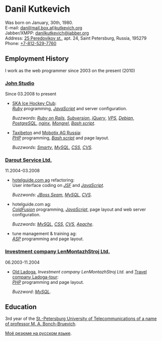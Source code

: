<!-- -*- coding: utf-8-unix; -*-
     Danil Kutkevich's CV
     Copyright (C) 2007, 2008, 2009, 2010 Danil Kutkevich
     <http://danil.kutkevich.org> -->

Danil Kutkevich
===============

Was born on January, 30th, 1980.  
E-mail: [danil(mail.box.at)kutkevich.org][email]  
Jabber/XMPP: [danilkutkevich@jabber.org](xmpp:danilkutkevich@jabber.org)  
Address: [25 Peredovikov st.][], apt. 24, Saint Petersburg, Russia, 195279  
Phone: [+7-812-529-7760](tel:+7-812-529-7760)

[25 Peredovikov st.]: http://maps.google.com/maps?f=q&hl=en&geocode=&q=25+Peredovikov+st.,+Saint+Petersburg,+Russia&sll=59.944404,30.46278&sspn=0.035508,0.084543&ie=UTF8&z=14&iwloc=cent&om=1
[email]: danil(mail.box.at)kutkevich.org

Employment History
------------------

I work as the web programmer since 2003 on the present (2010)

### [John Studio](http://john.ru)

Since 03.2008 to present

*   [SKA Ice Hockey Club](http://hc-ska.ru):  
    _[Ruby][]_ programming, _[JavaScript][]_ and server configuration.

    _Buzzwords_: _[Ruby on Rails][]_, _[Subversion][]_,
    _[jQuery][]_, _[VPS][]_, _[Debian][]_, _[PostgreSQL][]_,
    _[nginx][]_, _[Mongrel][]_, _[Bash script][]_.

*   [Taxibeton](http://taxibeton.ru)
    and [Mobotix AG Russia](http://mobotix-russia.ru):  
    _[PHP][]_ programming, _[Bash script][]_ and page layout.

    _Buzzwords_: _[Smarty][]_, _[MySQL][]_, _[CSS][]_, _[CVS][]_.

### [Darout Service Ltd.](http://darout.ru)

11.2004-03.2008

*   [hotelguide.com ag](http://hotelguide.com) refactoring:  
    User interface coding on _[JSF][]_ and _[JavaScript][]_.

    _Buzzwords_: _[JBoss Seam][]_, _[MySQL][]_, _[CVS][]_.

*   hotelguide.com ag:  
    _[ColdFusion][]_ programming, _[JavaScript][]_, page layout and web
    server configuration.

    _Buzzwords_: _[MySQL][]_, _[CSS][]_, _[CVS][]_, _[Apache][]_.

*   tune management & training ag:  
    _[ASP][]_ programming and page layout.

### [Investment company LenMontazhStroj Ltd.](http://lmsic.com)

06.2003-11.2004

*   [Old Ladoga](http://oldladoga.ru),
    _Investment company LenMontazhStroj Ltd._
    and [Travel company Ladoga-tour](http://ladoga-tour.ru):  
    _[PHP][]_ programming and page layout.

    _Buzzword_: _[MySQL][]_.

<!--
### The Russian Armed Forces 06.2001-05.2003. Private.

### Agat Ltd. 09.1999-05.2001. Manager.
-->

[ASP]: http://en.wikipedia.org/wiki/Active_Server_Pages "Active Server Pages"
[Apache]: http://en.wikipedia.org/wiki/Apache_HTTP_Server "Web server"
[Bash script]: http://en.wikipedia.org/wiki/Bash_script
[CSS]: http://en.wikipedia.org/wiki/Cascading_Style_Sheets "Cascading Style Sheets"
[CVS]: http://en.wikipedia.org/wiki/Concurrent_Versions_System "Concurrent versions system (revision control system)"
[ColdFusion]: http://en.wikipedia.org/wiki/ColdFusion
[Debian]: http://en.wikipedia.org/wiki/Debian "Debian GNU/Linux"
[JBoss Seam]: http://en.wikipedia.org/wiki/JBoss_Seam "Web application framework"
[JSF]: http://en.wikipedia.org/wiki/JavaServer_Faces "JavaServer Faces"
[JavaScript]: http://en.wikipedia.org/wiki/JavaScript
[Mongrel]: http://en.wikipedia.org/wiki/Mongrel_(web_server) "Web server"
[MySQL]: http://en.wikipedia.org/wiki/MySQL
[Oracle]: http://en.wikipedia.org/wiki/Oracle_Database
[PHP]: http://en.wikipedia.org/wiki/PHP
[PostgreSQL]: http://en.wikipedia.org/wiki/PostgreSQL
[Ruby on Rails]: http://en.wikipedia.org/wiki/Ruby_on_Rails "Rails or RoR (web application framework)"
[Ruby]: http://en.wikipedia.org/wiki/Ruby_(programming_language)
[Smarty]: http://en.wikipedia.org/wiki/Smarty "Web template system"
[Subversion]: http://en.wikipedia.org/wiki/Subversion_(software) "SVN (version control system)"
[VPS]: http://en.wikipedia.org/wiki/Virtual_private_server "Virtual private server (virtual dedicated server or VDS)"
[jQuery]: http://en.wikipedia.org/wiki/JQuery "JavaScript library"
[nginx]: http://en.wikipedia.org/wiki/Nginx "Web server"

Education
---------

3rd year of the [St.-Petersburg University of Telecommunications of a
name of professor M. A. Bonch-Bruevich](http://sut.ru).

[Моё резюме на русском языке](/ru).

<!-- Created: 2 Aug 2007. -->
